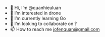 - 👋 Hi, I’m @quanhieuluan
- 👀 I’m interested in drone
- 🌱 I’m currently learning Go
- 💞️ I’m looking to collaborate on ?
- 📫 How to reach me jofenquan@gmail.com

<!---
quanhieuluan/quanhieuluan is a ✨ special ✨ repository because its `README.md` (this file) appears on your GitHub profile.
You can click the Preview link to take a look at your changes.
--->
